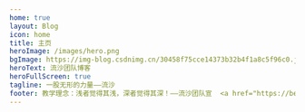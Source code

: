```yaml
---
home: true
layout: Blog
icon: home
title: 主页
heroImage: /images/hero.png
bgImage: https://img-blog.csdnimg.cn/30458f75cce14373b32b4f1a8c5f96c0.jpeg
heroText: 流沙团队博客
heroFullScreen: true
tagline: 一股无形的力量——流沙
footer: 教学理念：浅者觉得其浅，深者觉得其深！——流沙团队宣  <a href="https://beian.miit.gov.cn/" target="_blank">闽ICP备19021486号-5</a>
---
```



